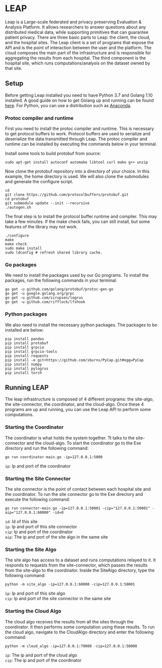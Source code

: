 # LEAP
Leap is a Large-scale federated and privacy preserving Evaluation & Analysis Platform. It allows researchers to answer questions about any distributed medical data, while supporting primitives that can guarantee patient privacy. There are three basic parts to Leap: the client, the cloud, and the hospital sites. The Leap client is a set of programs that expose the API and is the point of interaction between the user and the platform. The cloud composes the main part of the infrastructure and is responsible for aggregating the results from each hospital. The third component is the hospital site, which runs computations/analysis on the dataset owned by that site.

## Setup

Before getting Leap installed you need to have Python 3.7 and Golang 1.10 installed. A good guide on how to get Golang up and running can be found [here](https://golang.org/doc/code.html). For Python, you can use a distribution such as [Anaconda](https://www.anaconda.com/distribution/#download-section).

### Protoc compiler and runtime
First you need to install the protoc compiler and runtime. This is necessary to get protocol buffers to work. Protocol buffers are used to serialize and deserialize the data transmitted through Leap. The protoc compiler and runtime can be installed by executing the commands below in your terminal.

Install some tools to build protobuf from source:
```
sudo apt-get install autoconf automake libtool curl make g++ unzip
```

Now clone the protobuf repository into a directory of your choice. In this example, the home directory is used. We will also clone the submodules and generate the configure script.
```
cd
git clone https://github.com/protocolbuffers/protobuf.git 
cd protobuf
git submodule update --init --recursive
./autogen.sh
```

The final step is to install the protocol buffer runtime and compiler. This may take a few minutes. If the make check fails, you can still install, but some features of the library may not work.
```
./configure 
make
make check
sudo make install
sudo ldconfig # refresh shared library cache.
```

### Go packages
We need to install the packages used by our Go programs. To install the packages, run the following commands in your terminal:
```
go get -u github.com/golang/protobuf/protoc-gen-go
go get -u google.golang.org/grpc
go get -u github.com/sirupsen/logrus
go get -u github.com/rifflock/lfshook
```

### Python packages
We also need to install the necessary python packages. The packages to be installed are below:
```
pip install pandas 
pip install protobuf 
pip install grpcio 
pip install grpcio-tools
pip install requests
pip install -e git+https://github.com/sburns/PyCap.git#egg=PyCap
pip install numpy
pip install pylogrus
pip install torch
```

## Running LEAP
The leap infrastructure is composed of 4 different programs: the site-algo, the site-connector, the coordinator, and the cloud-algo. Once these 4 programs are up and running, you can use the Leap API to perform some computations.

### Starting the Coordinator
The coordinator is what holds the system together. Tt talks to the site-connector and the cloud-algo. To start the coordinator go to the Exe directory and run the following command:
```
go run coordinator-main.go -ip=127.0.0.1:5000
```
`ip`: Ip and port of the coordinator  

### Starting the Site Connector
The site connector is the point of contact between each hospital site and the coordinator. To run the site connector go to the Exe directory and execute the following command: 
```
go run connector-main.go -ip=127.0.0.1:50001 -cip="127.0.0.1:50001" -aip="127.0.0.1:60000" -id=0
```
`id`: Id of this site  
`ip`: Ip and port of this site connector  
`cip`: Ip and port of the coordinator  
`aip`: The ip and port of the site algo in the same site  

### Starting the Site Algo
The site algo has access to a dataset and runs computations relayed to it. It responds to requests from the site-connector, which passes the results from the site-algo to the coordinator. Inside the SiteAlgo directory, type the following command:
```
python -m site_algo -ip=127.0.0.1:60000 -cip=127.0.0.1:50001
```
`ìp`: Ip and port of this site algo  
`cip`: Ip and port of the site connector in the same site  

### Starting the Cloud Algo
The cloud algo receives the results from all the sites through the coordinator. It then performs some computation using these results. To run the cloud algo, navigate to the CloudAlgo directory and enter the following command: 
```
python -m cloud_algo -ip=127.0.0.1:70000 -cip=127.0.0.1:50000
```
`ip`: The ip and port of the cloud algo  
`cip`: The ip and port of the coordinator

